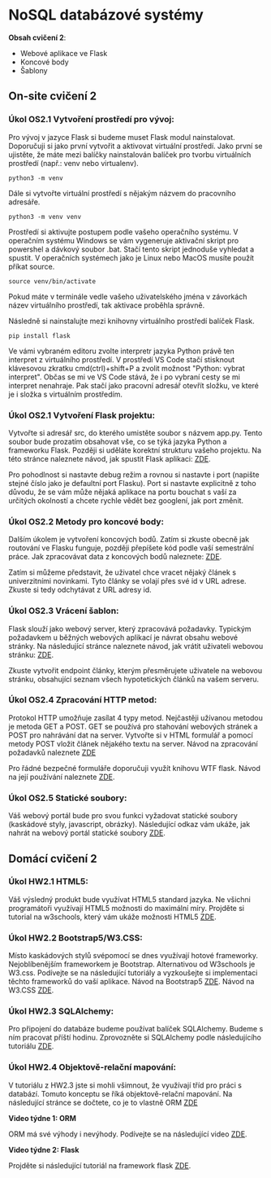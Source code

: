 # NoSQL databázové systémy

**Obsah cvičení 2**:
* Webové aplikace ve Flask
* Koncové body
* Šablony

## On-site cvičení 2

### Úkol OS2.1 Vytvoření prostředí pro vývoj:

Pro vývoj v jazyce Flask si budeme muset Flask modul nainstalovat. Doporučuji si jako první vytvořit a aktivovat virtuální prostředí. Jako první se ujistěte, že máte mezi balíčky nainstalován balíček pro tvorbu virtuálních prostředí (např.: venv nebo virtualenv).

```
python3 -m venv
```

Dále si vytvořte virtuální prostředí s nějakým názvem do pracovního adresáře.

```
python3 -m venv venv
```

Prostředí si aktivujte postupem podle vašeho operačního systému. V operačním systému Windows se vám vygeneruje aktivační skript pro powershel a dávkový soubor .bat. Stačí tento skript jednoduše vyhledat a spustit. V operačních systémech jako je Linux nebo MacOS musíte použít příkat source.

```
source venv/bin/activate
```

Pokud máte v terminále vedle vašeho uživatelského jména v závorkách název virtuálního prostředí, tak aktivace proběhla správně.

Následně si nainstalujte mezi knihovny virtuálního prostředí balíček Flask.

```
pip install flask
```

Ve vámi vybraném editoru zvolte interpretr jazyka Python právě ten interpret z virtuálního prostředí. V prostředí VS Code stačí stisknout klávesovou zkratku cmd(ctrl)+shift+P a zvolit možnost "Python: vybrat interpret". Občas se mi ve VS Code stává, že i po vybraní cesty se mi interpret nenahraje. Pak stačí jako pracovní adresář otevřít složku, ve které je i složka s virtuálním prostředím.

### Úkol OS2.1 Vytvoření Flask projektu:

Vytvořte si adresář src, do kterého umistěte soubor s názvem app.py. Tento soubor bude prozatím obsahovat vše, co se týká jazyka Python a frameworku Flask. Později si uděláte korektní strukturu vašeho projektu. Na této stránce naleznete návod, jak spustit Flask aplikaci: [ZDE](https://www.tutorialspoint.com/flask/flask_application.htm).

Pro pohodlnost si nastavte debug režim a rovnou si nastavte i port (napište stejné číslo jako je defaultní port Flasku). Port si nastavte explicitně z toho důvodu, že se vám může nějaká aplikace na portu bouchat s vaší za určitých okolností a chcete rychle vědět bez googlení, jak port změnit.


### Úkol OS2.2 Metody pro koncové body:

Dalším úkolem je vytvoření koncových bodů. Zatím si zkuste obecně jak routování ve Flasku funguje, později přepíšete kód podle vaší semestrální práce. Jak zpracovávat data z koncových bodů naleznete: [ZDE](https://www.tutorialspoint.com/flask/flask_variable_rules.htm).

Zatím si můžeme představit, že uživatel chce vracet nějaký článek s univerzitními novinkami. Tyto články se volají přes své id v URL adrese. Zkuste si tedy odchytávat z URL adresy id.

### Úkol OS2.3 Vrácení šablon:

Flask slouží jako webový server, který zpracovává požadavky. Typickým požadavkem u běžných webových aplikací je návrat obsahu webové stránky. Na následující stránce naleznete návod, jak vrátit uživateli webovou stránku: [ZDE](https://www.tutorialspoint.com/flask/flask_templates.htm).

Zkuste vytvořit endpoint články, kterým přesměrujete uživatele na webovou stránku, obsahující seznam všech hypotetických článků na vašem serveru.

### Úkol OS2.4 Zpracování HTTP metod:

Protokol HTTP umožňuje zasílat 4 typy metod. Nejčastěji užívanou metodou je metoda GET a POST. GET se používá pro stahování webových stránek a POST pro nahrávání dat na server. Vytvořte si v HTML formulář a pomocí metody POST vložit článek nějakého textu na server. Návod na zpracování požadavků naleznete [ZDE](https://www.tutorialspoint.com/flask/flask_http_methods.htm)

Pro řádné bezpečné formuláře doporučuji využít knihovu WTF flask. Návod na její používání naleznete [ZDE](https://www.tutorialspoint.com/flask/flask_wtf.htm).

### Úkol OS2.5 Statické soubory:

Váš webový portál bude pro svou funkci vyžadovat statické soubory (kaskádové styly, javascript, obrázky). Následující odkaz vám ukáže, jak nahrát na webový portál statické soubory [ZDE](https://www.tutorialspoint.com/flask/flask_static_files.htm).

## Domácí cvičení 2

### Úkol HW2.1 HTML5:

Váš výsledný produkt bude využívat HTML5 standard jazyka. Ne všichni programátoři využívají HTML5 možnosti do maximální míry. Projděte si tutorial na w3schools, který vám ukáže možnosti HTML5 [ZDE](https://www.w3schools.com/html/default.asp).

### Úkol HW2.2 Bootstrap5/W3.CSS:

Místo kaskádových stylů svépomocí se dnes využívají hotové frameworky. Nejoblíbenějším frameworkem je Bootstrap. Alternativou od W3schools je W3.css. Podívejte se na následující tutoriály a vyzkoušejte si implementaci těchto frameworků do vaší aplikace. Návod na Bootstrap5 [ZDE](https://www.w3schools.com/bootstrap5/index.php). Návod na W3.CSS [ZDE](https://www.w3schools.com/w3css/default.asp).

### Úkol HW2.3 SQLAlchemy:

Pro připojení do databáze budeme používat balíček SQLAlchemy. Budeme s ním pracovat příští hodinu. Zprovozněte si SQLAlchemy podle následujícího tutoriálu [ZDE](https://flask-sqlalchemy.palletsprojects.com/en/3.0.x/quickstart/#installation).

### Úkol HW2.4 Objektově-relační mapování:

V tutoriálu z HW2.3 jste si mohli všimnout, že využívají tříd pro práci s databází. Tomuto konceptu se říká objektově-relační mapování. Na následující stránce se dočtete, co je to vlastně ORM [ZDE](https://docs.sqlalchemy.org/en/14/orm/tutorial.html)


**Video týdne 1: ORM**

ORM má své výhody i nevýhody. Podívejte se na následující video [ZDE](https://www.youtube.com/watch?v=3EvhK7-DlZA).

**Video týdne 2: Flask**

Projděte si následující tutoriál na framework flask [ZDE](https://www.youtube.com/watch?v=Z1RJmh_OqeA).
